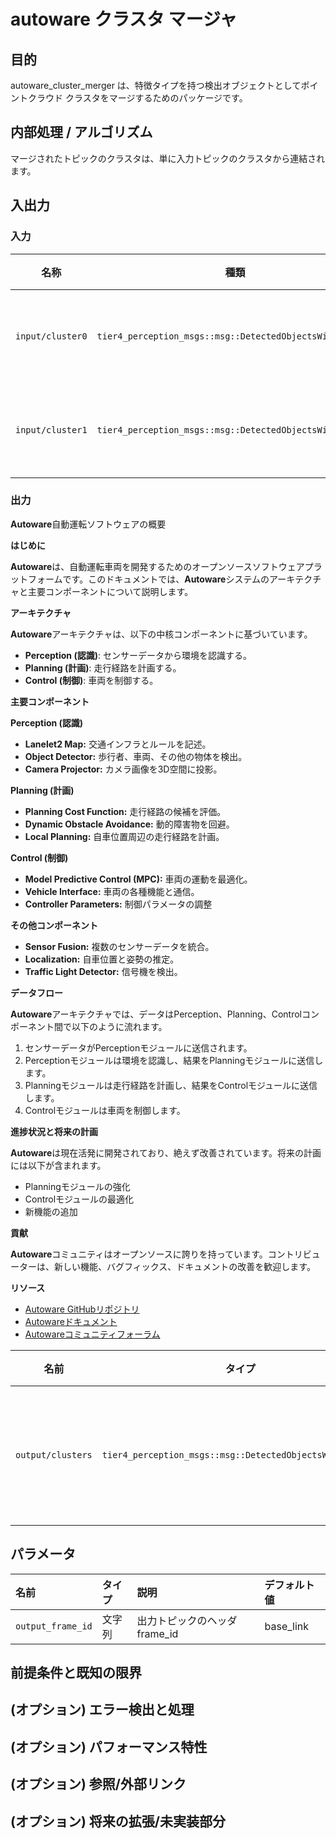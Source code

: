 # autoware クラスタ マージャ

## 目的

autoware_cluster_merger は、特徴タイプを持つ検出オブジェクトとしてポイントクラウド クラスタをマージするためのパッケージです。

## 内部処理 / アルゴリズム

マージされたトピックのクラスタは、単に入力トピックのクラスタから連結されます。

## 入出力

### 入力

| 名称             | 種類                                                     | 説明         |
| ---------------- | -------------------------------------------------------- | ------------------- |
| `input/cluster0` | `tier4_perception_msgs::msg::DetectedObjectsWithFeature` | 点群クラスタ |
| `input/cluster1` | `tier4_perception_msgs::msg::DetectedObjectsWithFeature` | 点群クラスタ |

### 出力

**Autoware**自動運転ソフトウェアの概要

**はじめに**

**Autoware**は、自動運転車両を開発するためのオープンソースソフトウェアプラットフォームです。このドキュメントでは、**Autoware**システムのアーキテクチャと主要コンポーネントについて説明します。

**アーキテクチャ**

**Autoware**アーキテクチャは、以下の中核コンポーネントに基づいています。

- **Perception (認識)**: センサーデータから環境を認識する。
- **Planning (計画)**: 走行経路を計画する。
- **Control (制御)**: 車両を制御する。

**主要コンポーネント**

**Perception (認識)**

- **Lanelet2 Map:** 交通インフラとルールを記述。
- **Object Detector:** 歩行者、車両、その他の物体を検出。
- **Camera Projector:** カメラ画像を3D空間に投影。

**Planning (計画)**

- **Planning Cost Function:** 走行経路の候補を評価。
- **Dynamic Obstacle Avoidance:** 動的障害物を回避。
- **Local Planning:** 自車位置周辺の走行経路を計画。

**Control (制御)**

- **Model Predictive Control (MPC):** 車両の運動を最適化。
- **Vehicle Interface:** 車両の各種機能と通信。
- **Controller Parameters:** 制御パラメータの調整

**その他コンポーネント**

- **Sensor Fusion:** 複数のセンサーデータを統合。
- **Localization:** 自車位置と姿勢の推定。
- **Traffic Light Detector:** 信号機を検出。

**データフロー**

**Autoware**アーキテクチャでは、データはPerception、Planning、Controlコンポーネント間で以下のように流れます。

1. センサーデータがPerceptionモジュールに送信されます。
2. Perceptionモジュールは環境を認識し、結果をPlanningモジュールに送信します。
3. Planningモジュールは走行経路を計画し、結果をControlモジュールに送信します。
4. Controlモジュールは車両を制御します。

**進捗状況と将来の計画**

**Autoware**は現在活発に開発されており、絶えず改善されています。将来の計画には以下が含まれます。

- Planningモジュールの強化
- Controlモジュールの最適化
- 新機能の追加

**貢献**

**Autoware**コミュニティはオープンソースに誇りを持っています。コントリビューターは、新しい機能、バグフィックス、ドキュメントの改善を歓迎します。

**リソース**

- [Autoware GitHubリポジトリ](https://github.com/autowarefoundation/autoware.auto)
- [Autowareドキュメント](https://docs.autoware.io/)
- [Autowareコミュニティフォーラム](https://forum.autoware.io/)

| 名前              | タイプ                                                         | 説明                                                              |
| ----------------- | ------------------------------------------------------------ | ----------------------------------------------------------------- |
| `output/clusters` | `tier4_perception_msgs::msg::DetectedObjectsWithFeature` | マージしたクラスタ                                                 |

## パラメータ

| 名前              | タイプ   | 説明                          | デフォルト値 |
| :---------------- | :----- | :----------------------------------- | :------------ |
| `output_frame_id` | 文字列 | 出力トピックのヘッダ frame_id | base_link     |

## 前提条件と既知の限界

<!-- 実装に関する前提条件と制限事項を記述します。

例:
  このアルゴリズムは障害物が動かないと想定しているため、車両が障害物を回避し始めてから障害物が急速に動いた場合は、障害物と衝突する可能性があります。
  また、このアルゴリズムは死角を考慮しません。一般に、検出性能の限界により、近すぎる障害物は認識できないため、障害物との間に十分な余裕を持たせてください。
-->

## (オプション) エラー検出と処理

<!-- エラーの検出方法と、エラーからの回復方法を記述します。

例:
  このパッケージは最大20個の障害物を処理できます。それ以上の障害物が見つかった場合、このノードは処理を放棄して診断エラーを発生させます。
-->

## (オプション) パフォーマンス特性

<!-- 複雑さなどのパフォーマンス情報を記述します。ボトルネックにならない場合は、不要です。

例:
  ### 複雑さ

  このアルゴリズムの計算量はO(N)です。

  ### 処理時間

  ...
-->

## (オプション) 参照/外部リンク

<!-- 実装時に参考にしたリンクを記述します。

例:
  [1] {link_to_a_thesis}
  [2] {link_to_an_issue}
-->

## (オプション) 将来の拡張/未実装部分

